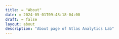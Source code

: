 ```yaml
---
title: = "About"
date: = 2024-05-01T09:48:18-04:00
draft: = false
layout: about
description: "About page of Atlas Analytics Lab"
---
```

